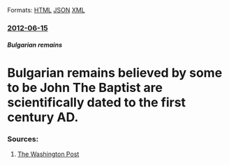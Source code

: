
Formats: [HTML](/news/2012/06/15/bulgarian-remains-believed-by-some-to-be-john-the-baptist-are-scientifically-dated-to-the-first-century-ad.html)  [JSON](/news/2012/06/15/bulgarian-remains-believed-by-some-to-be-john-the-baptist-are-scientifically-dated-to-the-first-century-ad.json)  [XML](/news/2012/06/15/bulgarian-remains-believed-by-some-to-be-john-the-baptist-are-scientifically-dated-to-the-first-century-ad.xml)  

### [2012-06-15](/news/2012/06/15/index.md)

##### Bulgarian remains
# Bulgarian remains believed by some to be John The Baptist are scientifically dated to the first century AD. 




### Sources:

1. [The Washington Post](https://www.washingtonpost.com/world/middle_east/relics-attributed-to-john-the-baptist-dated-to-1st-century-dna-points-to-middle-east-origin/2012/06/15/gJQApZiAfV_story.html)

